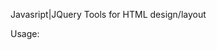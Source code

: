Javasript|JQuery Tools for HTML design/layout

Usage:
<img src="/path/to/image.jpg" alt="" data-fallback="http://placehold.it/100x100">